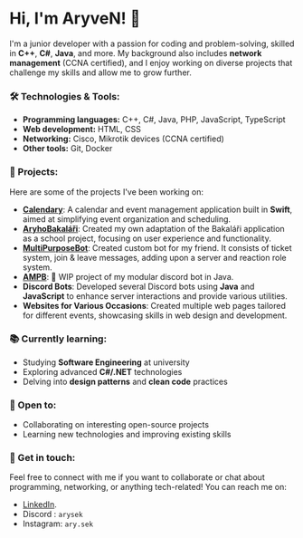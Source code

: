 # Hi, I'm AryveN! 👋

I'm a junior developer with a passion for coding and problem-solving, skilled in **C++**, **C#**, **Java**, and more. My background also includes **network management** (CCNA certified), and I enjoy working on diverse projects that challenge my skills and allow me to grow further.

### 🛠️ Technologies & Tools:
- **Programming languages:** C++, C#, Java, PHP, JavaScript, TypeScript
- **Web development:** HTML, CSS
- **Networking:** Cisco, Mikrotik devices (CCNA certified)
- **Other tools:** Git, Docker

### 🚀 Projects:
Here are some of the projects I've been working on:

- **[Calendary](https://github.com/AryveN/Calendary)**: A calendar and event management application built in **Swift**, aimed at simplifying event organization and scheduling.
- **[AryhoBakaláři](https://github.com/AryveN/AryskovoBakalari)**: Created my own adaptation of the Bakaláři application as a school project, focusing on user experience and functionality.
- **[MultiPurposeBot](https://github.com/AryveN/MultiPurposeBot)**: Created custom bot for my friend. It consists of ticket system, join & leave messages, adding upon a server and reaction role system.
- **[AMPB](https://github.com/AryveN/AryskovoMPB)**: 🚧 WIP project of my modular discord bot in Java.
- **Discord Bots**: Developed several Discord bots using **Java** and **JavaScript** to enhance server interactions and provide various utilities.
- **Websites for Various Occasions**: Created multiple web pages tailored for different events, showcasing skills in web design and development.

### 📚 Currently learning:
- Studying **Software Engineering** at university
- Exploring advanced **C#/.NET** technologies
- Delving into **design patterns** and **clean code** practices

### 🌱 Open to:
- Collaborating on interesting open-source projects
- Learning new technologies and improving existing skills

### 💬 Get in touch:
Feel free to connect with me if you want to collaborate or chat about programming, networking, or anything tech-related! You can reach me on:
- [LinkedIn](https://www.linkedin.com/in/kryštof-hugo-malý-94b164217/).
- Discord : `arysek`
- Instagram: `ary.sek`
